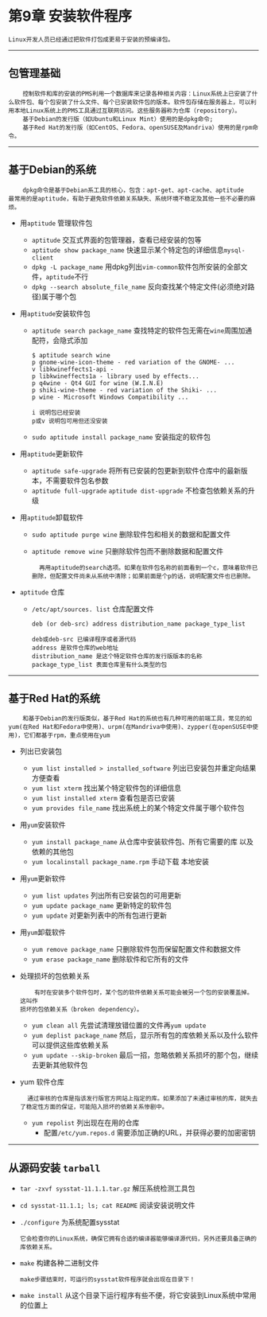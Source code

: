 # 第9章 安装软件程序
	Linux开发人员已经通过把软件打包成更易于安装的预编译包。

---

## 包管理基础
		控制软件和库的安装的PMS利用一个数据库来记录各种相关内容：Linux系统上已安装了什么软件包、每个包安装了什么文件、每个已安装软件包的版本。软件包存储在服务器上，可以利用本地Linux系统上的PMS工具通过互联网访问。这些服务器称为仓库（repository）。
		基于Debian的发行版（如Ubuntu和Linux Mint）使用的是dpkg命令;
		基于Red Hat的发行版（如CentOS、Fedora、openSUSE及Mandriva）使用的是rpm命令。

---

## 基于Debian的系统

```
	dpkg命令是基于Debian系工具的核心，包含：apt-get、apt-cache、aptitude
最常用的是aptitude，有助于避免软件依赖关系缺失、系统环境不稳定及其他一些不必要的麻烦。
```
- 用`aptitude` 管理软件包
	- `aptitude` 交互式界面的包管理器，查看已经安装的包等
	- `aptitude show package_name` 快速显示某个特定包的详细信息`mysql-client`
	- `dpkg -L package_name` 用dpkg列出`vim-common`软件包所安装的全部文件，`aptitude`不行
	- `dpkg --search absolute_file_name` 反向查找某个特定文件(必须绝对路径)属于哪个包

- 用`aptitude`安装软件包
	- `aptitude search package_name` 查找特定的软件包无需在`wine`周围加通配符，会隐式添加
	  ```
	  $ aptitude search wine
	  p gnome-wine-icon-theme - red variation of the GNOME- ...
	  v libkwineffects1-api -
	  p libkwineffects1a - library used by effects...
	  p q4wine - Qt4 GUI for wine (W.I.N.E)
	  p shiki-wine-theme - red variation of the Shiki- ...
	  p wine - Microsoft Windows Compatibility ...
	  
	  i 说明包已经安装
	  p或v 说明包可用但还没安装
	  ```
	- `sudo aptitude install package_name` 安装指定的软件包

- 用`aptitude`更新软件
	- `aptitude safe-upgrade` 将所有已安装的包更新到软件仓库中的最新版本，不需要软件包名参数
	- `aptitude full-upgrade` `aptitude dist-upgrade` 不检查包依赖关系的升级

- 用`aptitude`卸载软件
	- `sudo aptitude purge wine` 删除软件包和相关的数据和配置文件
	
	- `aptitude remove wine` 只删除软件包而不删除数据和配置文件
	
	  ```
	  	再用aptitude的search选项。如果在软件包名称的前面看到一个c，意味着软件已删除，但配置文件尚未从系统中清除；如果前面是个p的话，说明配置文件也已删除。
	  ```

- `aptitude` 仓库
	- `/etc/apt/sources. list` 仓库配置文件
	
	  ```
	  deb (or deb-src) address distribution_name package_type_list
	  
	  deb或deb-src 已编译程序或者源代码
	  address 是软件仓库的web地址
	  distribution_name 是这个特定软件仓库的发行版版本的名称
	  package_type_list 表面仓库里有什么类型的包
	  ```

---

## 基于Red Hat的系统
```
	和基于Debian的发行版类似，基于Red Hat的系统也有几种可用的前端工具，常见的如yum(在Red Hat和Fedora中使用)、urpm(在Mandriva中使用)、zypper(在openSUSE中使用)，它们都基于rpm，重点使用在yum
```
- 列出已安装包
	- `yum list installed > installed_software` 列出已安装包并重定向结果方便查看
	- `yum list xterm` 找出某个特定软件包的详细信息
	- `yum list installed xterm` 查看包是否已安装
	- `yum provides file_name` 找出系统上的某个特定文件属于哪个软件包

- 用`yum`安装软件
	- `yum install package_name` 从仓库中安装软件包、所有它需要的库
以及依赖的其他包
	- `yum localinstall package_name.rpm` 手动下载 本地安装

- 用`yum`更新软件
	- `yum list updates` 列出所有已安装包的可用更新
	- `yum update package_name` 更新特定的软件包
	- `yum update` 对更新列表中的所有包进行更新

- 用`yum`卸载软件
	- `yum remove package_name` 只删除软件包而保留配置文件和数据文件
	- `yum erase package_name` 删除软件和它所有的文件

- 处理损坏的包依赖关系
	```
		有时在安装多个软件包时，某个包的软件依赖关系可能会被另一个包的安装覆盖掉。这叫作
	损坏的包依赖关系（broken dependency）。
	```
	- `yum clean all` 先尝试清理放错位置的文件再`yum update` 
	- `yum deplist package_name` 然后，显示所有包的库依赖关系以及什么软件可以提供这些库依赖关系
	- `yum update --skip-broken` 最后一招，忽略依赖关系损坏的那个包，继续去更新其他软件包

- yum 软件仓库
  ```
  	通过审核的仓库是指该发行版官方网站上指定的库。如果添加了未通过审核的库，就失去了稳定性方面的保证，可能陷入损坏的依赖关系惨剧中。
  ```
  - `yum repolist` 列出现在在用的仓库
	- 配置`/etc/yum.repos.d` 需要添加正确的URL，并获得必要的加密密钥

---

## 从源码安装 `tarball`
- `tar -zxvf sysstat-11.1.1.tar.gz` 解压系统检测工具包

- `cd sysstat-11.1.1; ls; cat README` 阅读安装说明文件

- `./configure` 为系统配置sysstat
  ```
  它会检查你的Linux系统，确保它拥有合适的编译器能够编译源代码，另外还要具备正确的库依赖关系。
  ```
- `make` 构建各种二进制文件
  ```
  make步骤结束时，可运行的sysstat软件程序就会出现在目录下！
  ```
- `make install` 从这个目录下运行程序有些不便，将它安装到Linux系统中常用的位置上
